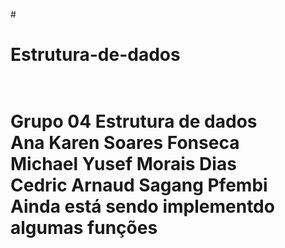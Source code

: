 #<h1> Estrutura-de-dados <h1><br>
Grupo 04 Estrutura de dados<br>
Ana Karen Soares Fonseca <br>
Michael Yusef Morais Dias <br>
Cedric Arnaud Sagang Pfembi <br>
  Ainda está sendo implementdo algumas funções
  

